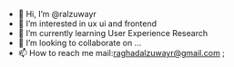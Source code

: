 - 👋 Hi, I’m @ralzuwayr
- 👀 I’m interested in ux ui and frontend
- 🌱 I’m currently learning User Experience Research
- 💞️ I’m looking to collaborate on ...
- 📫 How to reach me mail:raghadalzuwayr@gmail.com ;

<!---
ralzuwayr/ralzuwayr is a ✨ special ✨ repository because its `README.md` (this file) appears on your GitHub profile.
You can click the Preview link to take a look at your changes.
--->
